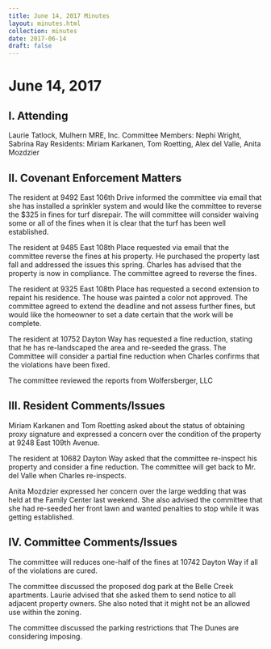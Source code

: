 ```yaml
---
title: June 14, 2017 Minutes
layout: minutes.html
collection: minutes
date: 2017-06-14
draft: false
---
```

# June 14, 2017

## I. Attending
Laurie Tatlock, Mulhern MRE, Inc. Committee Members: Nephi Wright, Sabrina Ray Residents: Miriam Karkanen, Tom Roetting, Alex del Valle, Anita Mozdzier

## II. Covenant Enforcement Matters
The resident at 9492 East 106th Drive informed the committee via email that she has installed a sprinkler system and would like the committee to reverse the $325 in fines for turf disrepair.  The will committee will consider waiving some or all of the fines when it is clear that the turf has been well established.

The resident at 9485 East 108th Place requested via email that the committee reverse the fines at his property.  He purchased the property last fall and addressed the issues this spring.  Charles has advised that the property is now in compliance.  The committee agreed to reverse the fines.

The resident at 9325 East 108th Place has requested a second extension to repaint his residence.  The house was painted a color not approved.  The committee agreed to extend the deadline and not assess further fines, but would like the homeowner to set a date certain that the work will be complete.

The resident at 10752 Dayton Way has requested a fine reduction, stating that he has re-landscaped the area and re-seeded the grass.  The Committee will consider a partial fine reduction when Charles confirms that the violations have been fixed.

The committee reviewed the reports from Wolfersberger, LLC

## III. Resident Comments/Issues
Miriam Karkanen and Tom Roetting asked about the status of obtaining proxy signature and expressed a concern over the condition of the property at 9248 East 109th Avenue.

The resident at 10682 Dayton Way asked that the committee re-inspect his property and consider a fine reduction.  The committee will get back to Mr. del Valle when Charles re-inspects. 

Anita Mozdzier expressed her concern over the large wedding that was held at the Family Center last weekend.  She also advised the committee that she had re-seeded her front lawn and wanted penalties to stop while it was getting established.

## IV. Committee Comments/Issues
The committee will reduces one-half of the fines at 10742 Dayton Way if all of the violations are cured.  

The committee discussed the proposed dog park at the Belle Creek apartments.  Laurie advised that she asked them to send notice to all adjacent property owners.  She also noted that it might not be an allowed use within the zoning.  

The committee discussed the parking restrictions that The Dunes are considering imposing.

